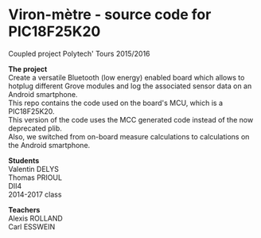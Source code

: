 # Viron-mètre - source code for PIC18F25K20
Coupled project Polytech' Tours 2015/2016  
  
**The project**  
Create a versatile Bluetooth (low energy) enabled board which allows to hotplug different Grove modules and log the associated sensor data on an Android smartphone.  
This repo contains the code used on the board's MCU, which is a PIC18F25K20.  
This version of the code uses the MCC generated code instead of the now deprecated plib.  
Also, we switched from on-board measure calculations to calculations on the Android smartphone.
  
**Students**  
Valentin DELYS  
Thomas PRIOUL  
DII4  
2014-2017 class  
  
**Teachers**  
Alexis ROLLAND  
Carl ESSWEIN

